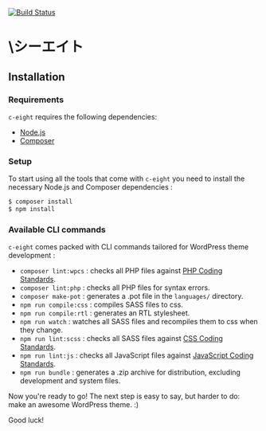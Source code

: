 [![Build Status](https://travis-ci.org/Automattic/_s.svg?branch=master)](https://travis-ci.org/Automattic/_s)

# \シーエイト

## Installation

### Requirements

`c-eight` requires the following dependencies:

- [Node.js](https://nodejs.org/)
- [Composer](https://getcomposer.org/)

### Setup

To start using all the tools that come with `c-eight` you need to install the necessary Node.js and Composer dependencies :

```sh
$ composer install
$ npm install
```

### Available CLI commands

`c-eight` comes packed with CLI commands tailored for WordPress theme development :

- `composer lint:wpcs` : checks all PHP files against [PHP Coding Standards](https://developer.wordpress.org/coding-standards/wordpress-coding-standards/php/).
- `composer lint:php` : checks all PHP files for syntax errors.
- `composer make-pot` : generates a .pot file in the `languages/` directory.
- `npm run compile:css` : compiles SASS files to css.
- `npm run compile:rtl` : generates an RTL stylesheet.
- `npm run watch` : watches all SASS files and recompiles them to css when they change.
- `npm run lint:scss` : checks all SASS files against [CSS Coding Standards](https://developer.wordpress.org/coding-standards/wordpress-coding-standards/css/).
- `npm run lint:js` : checks all JavaScript files against [JavaScript Coding Standards](https://developer.wordpress.org/coding-standards/wordpress-coding-standards/javascript/).
- `npm run bundle` : generates a .zip archive for distribution, excluding development and system files.

Now you're ready to go! The next step is easy to say, but harder to do: make an awesome WordPress theme. :)

Good luck!

